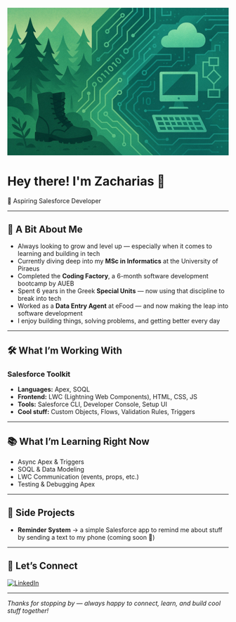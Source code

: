 ![My Background](https://github.com/ImZaharias/ImZaharias/blob/main/background2.jpg)

# Hey there! I'm Zacharias 👋  

🚀 Aspiring Salesforce Developer

---

## 🌱 A Bit About Me  

- Always looking to grow and level up — especially when it comes to learning and building in tech 
- Currently diving deep into my **MSc in Informatics** at the University of Piraeus
- Completed the **Coding Factory**, a 6-month software development bootcamp by AUEB
- Spent 6 years in the Greek **Special Units** — now using that discipline to break into tech
- Worked as a **Data Entry Agent** at eFood — and now making the leap into software development
- I enjoy building things, solving problems, and getting better every day

---

## 🛠️ What I’m Working With  

### Salesforce Toolkit
- **Languages:** Apex, SOQL  
- **Frontend:** LWC (Lightning Web Components), HTML, CSS, JS
- **Tools:** Salesforce CLI, Developer Console, Setup UI  
- **Cool stuff:** Custom Objects, Flows, Validation Rules, Triggers  

---

## 📚 What I’m Learning Right Now  

- Async Apex & Triggers  
- SOQL & Data Modeling  
- LWC Communication (events, props, etc.)  
- Testing & Debugging Apex  

---

## 🚧 Side Projects  

- **Reminder System** → a simple Salesforce app to remind me about stuff by sending a text to my phone (coming soon 📱)

---

## 💬 Let’s Connect  

[![LinkedIn](https://img.shields.io/badge/LinkedIn-Zacharias%20Polytseris-blue?style=for-the-badge&logo=linkedin&logoColor=white)](https://www.linkedin.com/in/zacharias-polytseris)  

---

_Thanks for stopping by — always happy to connect, learn, and build cool stuff together!_





